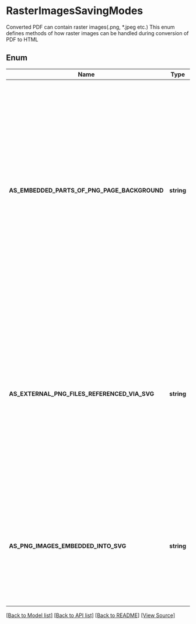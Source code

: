 ﻿# RasterImagesSavingModes
Converted PDF can contain raster images(.png, *.jpeg etc.)
This enum defines methods of how raster images can be handled
during conversion of PDF to HTML
            

## Enum
Name | Type | Value | Description
------------ | ------------- | ------------- | -------------
**AS_EMBEDDED_PARTS_OF_PNG_PAGE_BACKGROUND** | **string** | 'AsEmbeddedPartsOfPngPageBackground' | Will be generated one big PNG background file for each result page. Raster images will be embedded into that file and rendered as regions of that image. No external PNG files for each image will be generated, only one PNG file per page will be present in conversion result set of files.
**AS_EXTERNAL_PNG_FILES_REFERENCED_VIA_SVG** | **string** | 'AsExternalPngFilesReferencedViaSvg' | distinct raster images will be put apart as PNG files but will be referenced through wrapping SVG images, i.e. will be generated one PNG file and one SVG for each raster image, and each of such SVGs will contain links to relevant PNG file
**AS_PNG_IMAGES_EMBEDDED_INTO_SVG** | **string** | 'AsPngImagesEmbeddedIntoSvg' | for each distinct raster file will be generated wrapper SVG image, and raster image will be embedded as Base64 encoded strings into that SVG image

[[Back to Model list]](../README.md#documentation-for-models) [[Back to API list]](../README.md#documentation-for-api-endpoints) [[Back to README]](../README.md) [[View Source]](../src/Aspose/PDF/Model/RasterImagesSavingModes.php)

